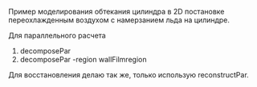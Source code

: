 Пример моделирования обтекания цилиндра в 2D постановке переохлажденным воздухом с 
намерзанием льда на цилиндре.

Для параллельного расчета 
1. decomposePar
2. decomposePar -region wallFilmregion

Для восстановления делаю так же, только использую reconstructPar.


